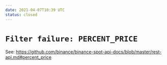 ```yaml
---
date: 2021-04-07T10:39 UTC
status: closed
---
```


# `Filter failure: PERCENT_PRICE`

See: https://github.com/binance/binance-spot-api-docs/blob/master/rest-api.md#percent_price
